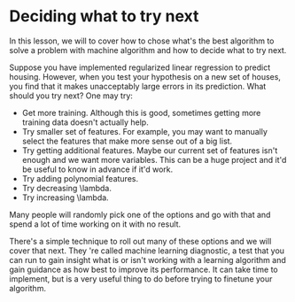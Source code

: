 # Deciding what to try next

In this lesson, we will to cover how to chose what's the best algorithm to solve a problem with machine algorithm and how to decide what to try next.

Suppose you have implemented regularized linear regression to predict housing. However, when you test your hypothesis on a new set of houses, you find that it makes unacceptably large errors in its prediction. What should you try next? One may try:

- Get more training. Although this is good, sometimes getting more training data doesn't actually help.
- Try smaller set of features. For example, you may want to manually select the features that make more sense out of a big list.
- Try getting additional features. Maybe our current set of features isn't enough and we want more variables. This can be a huge project and it'd be useful to know in advance if it'd work.
- Try adding polynomial features.
- Try decreasing \lambda.
- Try increasing \lambda.

Many people will randomly pick one of the options and go with that and spend a lot of time working on it with no result.

There's a simple technique to roll out many of these options and we will cover that next. They
're called machine learning diagnostic, a test that you can run to gain insight what is or isn't working with a learning algorithm and gain guidance as how best to improve its performance. It can take time to implement, but is a very useful thing to do before trying to finetune your algorithm.
